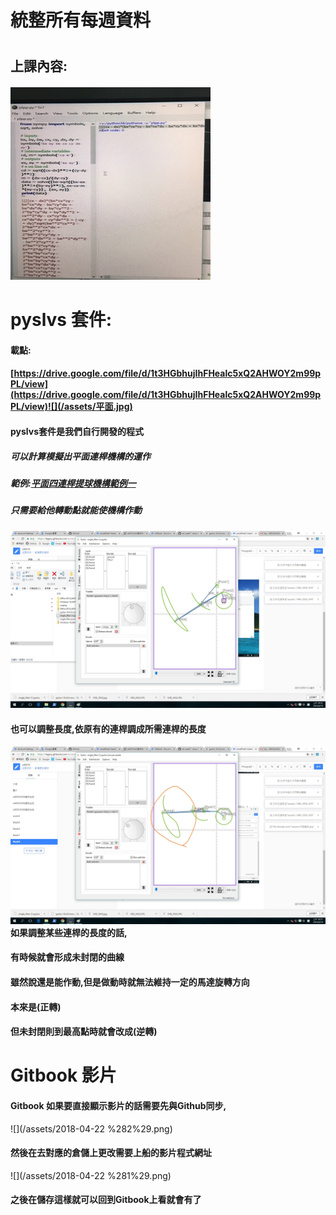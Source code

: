 # **統整所有每週資料**

# 

## 上課內容:

#### ![](/assets/IMG_5552.jpg)

# pyslvs 套件:

#### 載點:

#### [https://drive.google.com/file/d/1t3HGbhujIhFHealc5xQ2AHWOY2m99pPL/view](https://drive.google.com/file/d/1t3HGbhujIhFHealc5xQ2AHWOY2m99pPL/view)![](/assets/平面.jpg)

#### pyslvs套件是我們自行開發的程式

##### 可以計算模擬出平面連桿機構的運作

##### 範例:[平面四連桿提球機構範例一](https://github.com/mdecourse/cd2018/blob/74a7d725df52bd013111709915c00e872bb9069a/pyslvs/single_lifter.pyslvs)

##### 只需要給他轉動點就能使機構作動

![](/assets/平面範例.jpg)

#### 也可以調整長度,依原有的連桿調成所需連桿的長度

#### ![](/assets/平面範例1.jpg)如果調整某些連桿的長度的話,

#### 有時候就會形成未封閉的曲線

#### 雖然說還是能作動,但是做動時就無法維持一定的馬達旋轉方向

#### 本來是\(正轉\)

#### 但未封閉則到最高點時就會改成\(逆轉\)

# Gitbook 影片

#### Gitbook 如果要直接顯示影片的話需要先與Github同步,

![](/assets/2018-04-22 %282%29.png)

#### 然後在去對應的倉儲上更改需要上船的影片程式網址

![](/assets/2018-04-22 %281%29.png)

#### 之後在儲存這樣就可以回到Gitbook上看就會有了



